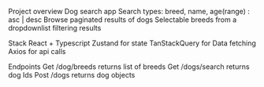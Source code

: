 Project overview
Dog search app
Search types: breed, name, age(range) : asc | desc
Browse paginated results of dogs
Selectable breeds from a dropdownlist filtering results

Stack
React + Typescript
Zustand for state
TanStackQuery for Data fetching
Axios for api calls

Endpoints
Get /dog/breeds returns list of breeds
Get /dogs/search returns dog Ids
Post /dogs returns dog objects
